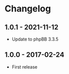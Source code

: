 # Changelog

## 1.0.1 - 2021-11-12

- Update to phpBB 3.3.5

## 1.0.0 - 2017-02-24

- First release
